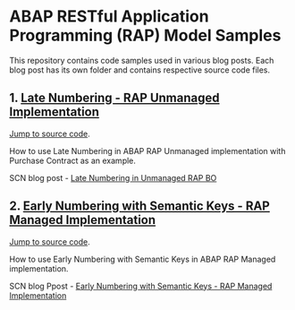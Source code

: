 # ABAP RESTful Application Programming (RAP) Model Samples

This repository contains code samples used in various blog posts.  Each blog post has its own folder and contains respective source code files.

## 1. [Late Numbering - RAP Unmanaged Implementation](https://blogs.sap.com/2021/09/13/rap-unmanaged-bo-late-numbering/)
[Jump to source code](https://github.com/dhananjayhegde/ABAP-RAP-Samples/tree/main/RAP-Unmanaged-Late-Numbering).

How to use Late Numbering in ABAP RAP Unmanaged implementation with Purchase Contract as an example.  

SCN blog post - [Late Numbering in Unmanaged RAP BO](https://blogs.sap.com/2021/09/13/rap-unmanaged-bo-late-numbering/)

## 2. [Early Numbering with Semantic Keys - RAP Managed Implementation]()
[Jump to source code](https://github.com/dhananjayhegde/ABAP-RAP-Samples/tree/main/RAP-Managed-Early-Numbering-Semantic-Keys).

How to use Early Numbering with Semantic Keys in ABAP RAP Managed implementation. 

SCN blog Ppost - [Early Numbering with Semantic Keys - RAP Managed Implementation](https://blogs.sap.com/2021/11/23/how-to-use-early-numbering-with-semantic-keys-rap-managed-bo/)
